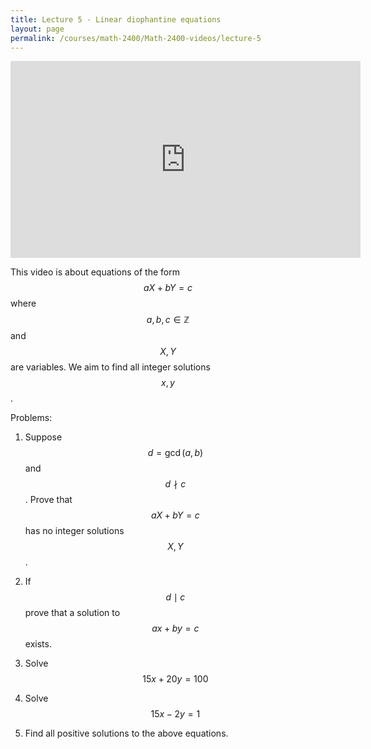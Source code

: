 ```yaml
---
title: Lecture 5 - Linear diophantine equations
layout: page
permalink: /courses/math-2400/Math-2400-videos/lecture-5
---
```

<iframe width="560" height="315" src="https://www.youtube.com/embed/-yaHcKNPBSk" title="YouTube video player" frameborder="0" allow="accelerometer; autoplay; clipboard-write; encrypted-media; gyroscope; picture-in-picture" allowfullscreen></iframe>

This video is about equations of the form $$ a X + b Y = c $$ where $$ a,b,c\in \mathbb{Z} $$ and $$ X,Y$$ are variables. We aim to find all integer solutions $$ x, y $$.

Problems:

1. Suppose $$ d = \gcd(a,b) $$ and $$ d\nmid c $$. Prove that $$ aX + bY = c $$ has no integer solutions $$ X,Y $$.

2. If $$ d \mid c $$ prove that a solution to $$ax + by = c $$ exists.

3. Solve $$ 15 x + 20 y = 100 $$

4. Solve $$ 15x - 2y = 1 $$

5. Find all positive solutions to the above equations.
